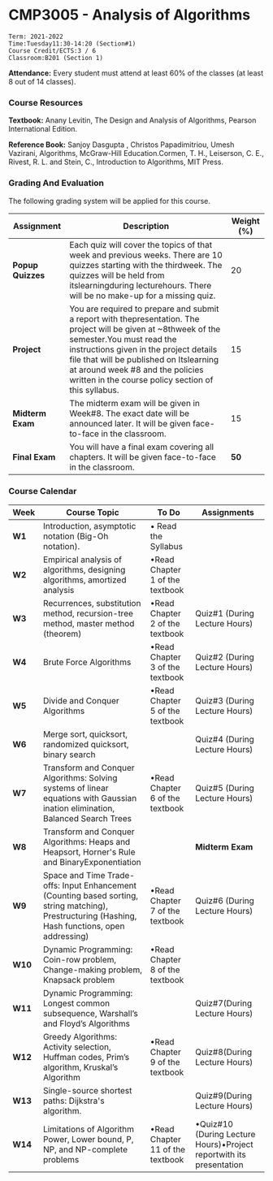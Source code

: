 # CMP3005 - Analysis of Algorithms

```
Term: 2021-2022
Time:Tuesday11:30-14:20 (Section#1)
Course Credit/ECTS:3 / 6
Classroom:B201 (Section 1) 
```

**Attendance:** Every student must attend at least 60% of the classes (at least 8 out of 14 classes).

### **Course Resources**

**Textbook:** Anany Levitin, The Design and Analysis of Algorithms, Pearson International Edition.

**Reference Book:** Sanjoy Dasgupta , Christos Papadimitriou, Umesh Vazirani, Algorithms, McGraw-Hill Education.Cormen, T. H., Leiserson, C. E., Rivest, R. L. and Stein, C., Introduction to Algorithms, MIT Press.

### **Grading And Evaluation**

The following grading system will be applied for this course.

| Assignment | Description | Weight (%)|
| ----------- | ----------- | ----------- |
| **Popup Quizzes** | Each   quiz  will  cover  the  topics  of  that  week  and previous weeks. There are 10 quizzes starting with the thirdweek. The  quizzes  will  be  held  from  itslearningduring lecturehours. There  will  be  no  make-up  for  a missing quiz. | 20 |
| **Project** | You are  required to  prepare  and  submit  a  report with thepresentation. The project will be given at ~8thweek of  the  semester.You must read  the  instructions  given in  the  project  details  file that  will  be published  on Itslearning at around week #8 and the policies written in the course policy section of this syllabus.| 15
| **Midterm Exam** | The midterm exam will be given in Week#8. The exact date  will  be  announced  later. It  will  be  given  face-to-face in the classroom.| 15 |
|**Final Exam**| You will have a final exam covering all chapters. It will be given face-to-face in the classroom.| **50**

### **Course Calendar**

| Week | Course Topic | To Do | Assignments
| ----------- | ----------- | ----------- |----------- |
|**W1**         |Introduction, asymptotic notation (Big-Oh notation).| • Read the Syllabus |            |
|**W2**| Empirical analysis of algorithms, designing algorithms, amortized analysis|•Read Chapter 1 of the textbook|
|**W3**|Recurrences, substitution method, recursion-tree method, master method (theorem)|•Read Chapter 2 of the textbook|Quiz#1 (During Lecture Hours)
|**W4**|Brute Force Algorithms|•Read Chapter 3 of the textbook|Quiz#2 (During Lecture Hours)
|**W5**|Divide and Conquer Algorithms|•Read Chapter 5 of the textbook|Quiz#3 (During Lecture Hours)
|**W6**|Merge sort, quicksort, randomized quicksort, binary search| |Quiz#4 (During Lecture Hours)
|**W7**|Transform and Conquer Algorithms: Solving systems of linear equations with Gaussian ination   elimination, Balanced Search Trees|•Read Chapter 6 of the textbook|Quiz#5 (During Lecture Hours)
|**W8**|Transform and Conquer Algorithms: Heaps and Heapsort, Horner's Rule and BinaryExponentiation| |**Midterm Exam**
|**W9**|Space and Time Trade-offs: Input Enhancement (Counting based sorting, string matching), Prestructuring (Hashing, Hash functions, open addressing)|•Read Chapter 7 of the textbook|Quiz#6 (During Lecture Hours)
|**W10**|Dynamic Programming: Coin-row problem, Change-making problem, Knapsack problem|•Read Chapter 8 of the textbook||
|**W11**|Dynamic Programming: Longest common subsequence, Warshall’s and Floyd’s Algorithms| |Quiz#7(During Lecture Hours)
|**W12**|Greedy Algorithms: Activity selection, Huffman codes, Prim’s algorithm, Kruskal’s Algorithm|•Read Chapter 9 of the textbook|Quiz#8(During Lecture Hours)
|**W13**|Single-source shortest paths: Dijkstra's algorithm.||Quiz#9(During Lecture Hours)
|**W14**|Limitations of Algorithm Power, Lower bound, P, NP, and NP-complete problems|•Read Chapter 11 of the textbook|•Quiz#10 (During Lecture Hours)•Project reportwith its presentation
